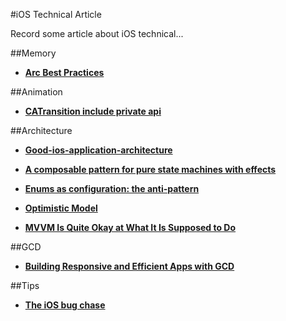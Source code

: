 

#iOS Technical Article

Record some article about iOS technical...

##Memory 

* [**Arc Best Practices**](http://amattn.com/p/arc_best_practices.html)

##Animation

* [**CATransition include private api**](http://iphonedevwiki.net/index.php/CATransition)

##Architecture 

* [**Good-ios-application-architecture**](http://slideslive.com/38897361/good-ios-application-architecture-en)

* [**A composable pattern for pure state machines with effects**](https://gist.github.com/andymatuschak/d5f0a8730ad601bcccae97e8398e25b2)

* [**Enums as configuration: the anti-pattern**](
http://www.jessesquires.com/enums-as-configs/)

* [**Optimistic Model**](
https://stanfy.com/blog/do-not-let-your-user-see-spinners/)

* [**MVVM Is Quite Okay at What It Is Supposed to Do**](
http://christiantietze.de/posts/2016/08/mvvm-is-okay-for-what-it-does/)

##GCD

* [**Building Responsive and Efficient Apps with GCD**](https://developer.apple.com/videos/play/wwdc2015/718/)

##Tips

* [**The iOS bug chase**](http://allegro.tech/2016/08/the-ios-bug-chase.html)